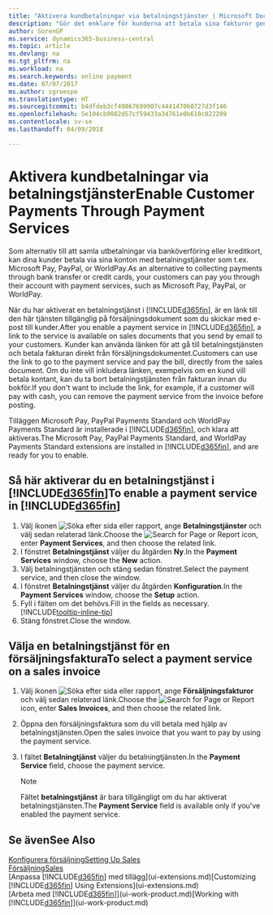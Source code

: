 ```yaml
---
title: "Aktivera kundbetalningar via betalningstjänster | Microsoft Docs"
description: "Gör det enklare för kunderna att betala sina fakturor genom att aktivera betalningstjänster."
author: SorenGP
ms.service: dynamics365-business-central
ms.topic: article
ms.devlang: na
ms.tgt_pltfrm: na
ms.workload: na
ms.search.keywords: online payment
ms.date: 07/07/2017
ms.author: sgroespe
ms.translationtype: HT
ms.sourcegitcommit: b4dfdeb3cf49867699907c444147060727d3f146
ms.openlocfilehash: 5e104cb9082d57cf59433a34761e0b610c022209
ms.contentlocale: sv-se
ms.lasthandoff: 04/09/2018

---
```

# <a name="enable-customer-payments-through-payment-services"></a><span data-ttu-id="c4316-103">Aktivera kundbetalningar via betalningstjänster</span><span class="sxs-lookup"><span data-stu-id="c4316-103">Enable Customer Payments Through Payment Services</span></span>
<span data-ttu-id="c4316-104">Som alternativ till att samla utbetalningar via banköverföring eller kreditkort, kan dina kunder betala via sina konton med betalningstjänster som t.ex. Microsoft Pay, PayPal, or WorldPay.</span><span class="sxs-lookup"><span data-stu-id="c4316-104">As an alternative to collecting payments through bank transfer or credit cards, your customers can pay you through their account with payment services, such as Microsoft Pay, PayPal, or WorldPay.</span></span>  

<span data-ttu-id="c4316-105">När du har aktiverat en betalningstjänst i [!INCLUDE[d365fin](includes/d365fin_md.md)], är en länk till den här tjänsten tillgänglig på försäljningsdokument som du skickar med e-post till kunder.</span><span class="sxs-lookup"><span data-stu-id="c4316-105">After you enable a payment service in [!INCLUDE[d365fin](includes/d365fin_md.md)], a link to the service is available on sales documents that you send by email to your customers.</span></span> <span data-ttu-id="c4316-106">Kunder kan använda länken för att gå till betalningstjänsten och betala fakturan direkt från försäljningsdokumentet.</span><span class="sxs-lookup"><span data-stu-id="c4316-106">Customers can use the link to go to the payment service and pay the bill, directly from the sales document.</span></span> <span data-ttu-id="c4316-107">Om du inte vill inkludera länken, exempelvis om en kund vill betala kontant, kan du ta bort betalningstjänsten från fakturan innan du bokför.</span><span class="sxs-lookup"><span data-stu-id="c4316-107">If you don't want to include the link, for example, if a customer will pay with cash, you can remove the payment service from the invoice before posting.</span></span>  

<span data-ttu-id="c4316-108">Tilläggen Microsoft Pay, PayPal Payments Standard och WorldPay Payments Standard är installerade i [!INCLUDE[d365fin](includes/d365fin_md.md)], och klara att aktiveras.</span><span class="sxs-lookup"><span data-stu-id="c4316-108">The Microsoft Pay, PayPal Payments Standard, and WorldPay Payments Standard extensions are installed in [!INCLUDE[d365fin](includes/d365fin_md.md)], and are ready for you to enable.</span></span>  

## <a name="to-enable-a-payment-service-in-included365finincludesd365finmdmd"></a><span data-ttu-id="c4316-109">Så här aktiverar du en betalningstjänst i [!INCLUDE[d365fin](includes/d365fin_md.md)]</span><span class="sxs-lookup"><span data-stu-id="c4316-109">To enable a payment service in [!INCLUDE[d365fin](includes/d365fin_md.md)]</span></span>
1. <span data-ttu-id="c4316-110">Välj ikonen ![Söka efter sida eller rapport](media/ui-search/search_small.png "Ikonen Söka efter sida eller rapport"), ange **Betalningstjänster** och välj sedan relaterad länk.</span><span class="sxs-lookup"><span data-stu-id="c4316-110">Choose the ![Search for Page or Report](media/ui-search/search_small.png "Search for Page or Report icon") icon, enter **Payment Services**, and then choose the related link.</span></span>  
2. <span data-ttu-id="c4316-111">I fönstret **Betalningstjänst** väljer du åtgärden **Ny**.</span><span class="sxs-lookup"><span data-stu-id="c4316-111">In the **Payment Services** window, choose the **New** action.</span></span>  
3. <span data-ttu-id="c4316-112">Välj betalningstjänsten och stäng sedan fönstret.</span><span class="sxs-lookup"><span data-stu-id="c4316-112">Select the payment service, and then close the window.</span></span>  
4. <span data-ttu-id="c4316-113">I fönstret **Betalningstjänst** väljer du åtgärden **Konfiguration**.</span><span class="sxs-lookup"><span data-stu-id="c4316-113">In the **Payment Services** window, choose the **Setup** action.</span></span>  
5. <span data-ttu-id="c4316-114">Fyll i fälten om det behövs.</span><span class="sxs-lookup"><span data-stu-id="c4316-114">Fill in the fields as necessary.</span></span> [!INCLUDE[tooltip-inline-tip](includes/tooltip-inline-tip_md.md)]  
6. <span data-ttu-id="c4316-115">Stäng fönstret.</span><span class="sxs-lookup"><span data-stu-id="c4316-115">Close the window.</span></span>  

## <a name="to-select-a-payment-service-on-a-sales-invoice"></a><span data-ttu-id="c4316-116">Välja en betalningstjänst för en försäljningsfaktura</span><span class="sxs-lookup"><span data-stu-id="c4316-116">To select a payment service on a sales invoice</span></span>
1. <span data-ttu-id="c4316-117">Välj ikonen ![Söka efter sida eller rapport](media/ui-search/search_small.png "Ikonen Söka efter sida eller rapport"), ange **Försäljningsfakturor** och välj sedan relaterad länk.</span><span class="sxs-lookup"><span data-stu-id="c4316-117">Choose the ![Search for Page or Report](media/ui-search/search_small.png "Search for Page or Report icon") icon, enter **Sales Invoices**, and then choose the related link.</span></span>  
2. <span data-ttu-id="c4316-118">Öppna den försäljningsfaktura som du vill betala med hjälp av betalningstjänsten.</span><span class="sxs-lookup"><span data-stu-id="c4316-118">Open the sales invoice that you want to pay by using the payment service.</span></span>  
3. <span data-ttu-id="c4316-119">I fältet **Betalningtjänst** väljer du betalningtjänsten.</span><span class="sxs-lookup"><span data-stu-id="c4316-119">In the **Payment Service** field, choose the payment service.</span></span>  

    > [!NOTE]  
    > <span data-ttu-id="c4316-120">Fältet **betalningstjänst** är bara tillgängligt om du har aktiverat betalningstjänsten.</span><span class="sxs-lookup"><span data-stu-id="c4316-120">The **Payment Service** field is available only if you've enabled the payment service.</span></span>  

## <a name="see-also"></a><span data-ttu-id="c4316-121">Se även</span><span class="sxs-lookup"><span data-stu-id="c4316-121">See Also</span></span>  
[<span data-ttu-id="c4316-122">Konfigurera försäljning</span><span class="sxs-lookup"><span data-stu-id="c4316-122">Setting Up Sales</span></span>](sales-setup-sales.md)  
[<span data-ttu-id="c4316-123">Försäljning</span><span class="sxs-lookup"><span data-stu-id="c4316-123">Sales</span></span>](sales-manage-sales.md)  
<span data-ttu-id="c4316-124">[Anpassa [!INCLUDE[d365fin](includes/d365fin_md.md)] med tillägg](ui-extensions.md)</span><span class="sxs-lookup"><span data-stu-id="c4316-124">[Customizing [!INCLUDE[d365fin](includes/d365fin_md.md)] Using Extensions](ui-extensions.md)</span></span>  
<span data-ttu-id="c4316-125">[Arbeta med [!INCLUDE[d365fin](includes/d365fin_md.md)]](ui-work-product.md)</span><span class="sxs-lookup"><span data-stu-id="c4316-125">[Working with [!INCLUDE[d365fin](includes/d365fin_md.md)]](ui-work-product.md)</span></span>  

